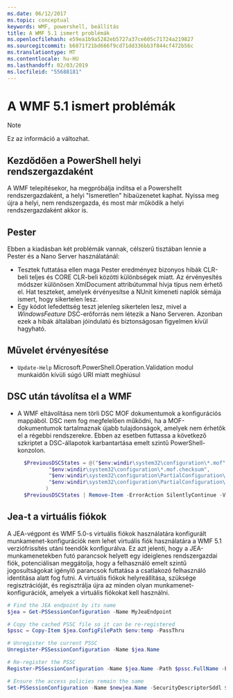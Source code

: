 ```yaml
---
ms.date: 06/12/2017
ms.topic: conceptual
keywords: WMF, powershell, beállítás
title: A WMF 5.1 ismert problémák
ms.openlocfilehash: e59ea1b9a5282eb5727a37ce605c71724a219827
ms.sourcegitcommit: b6871f21bd666f9cd71dd336bb3f844cf472b56c
ms.translationtype: MT
ms.contentlocale: hu-HU
ms.lasthandoff: 02/03/2019
ms.locfileid: "55688181"
---
```

# <a name="known-issues-in-wmf-51"></a>A WMF 5.1 ismert problémák

> [!Note]
> Ez az információ a változhat.

## <a name="starting-powershell-shortcut-as-administrator"></a>Kezdődően a PowerShell helyi rendszergazdaként

A WMF telepítésekor, ha megpróbálja indítsa el a Powershellt rendszergazdaként, a helyi "Ismeretlen" hibaüzenetet kaphat.
Nyissa meg újra a helyi, nem rendszergazda, és most már működik a helyi rendszergazdaként akkor is.

## <a name="pester"></a>Pester

Ebben a kiadásban két problémák vannak, célszerű tisztában lennie a Pester és a Nano Server használatánál:

- Tesztek futtatása ellen maga Pester eredményez bizonyos hibák CLR-beli teljes és CORE CLR-beli közötti különbségek miatt. Az érvényesítés módszer különösen XmlDocument attribútummal hívja típus nem érhető el. Hat teszteket, amelyek érvényesítse a NUnit kimeneti naplók sémája ismert, hogy sikertelen lesz.
- Egy kódot lefedettség teszt jelenleg sikertelen lesz, mivel a *WindowsFeature* DSC-erőforrás nem létezik a Nano Serveren. Azonban ezek a hibák általában jóindulatú és biztonságosan figyelmen kívül hagyható.

## <a name="operation-validation"></a>Művelet érvényesítése

- `Update-Help` Microsoft.PowerShell.Operation.Validation modul munkaidőn kívüli súgó URI miatt meghiúsul

## <a name="dsc-after-uninstall-wmf"></a>DSC után távolítsa el a WMF

- A WMF eltávolítása nem törli DSC MOF dokumentumok a konfigurációs mappából. DSC nem fog megfelelően működni, ha a MOF-dokumentumok tartalmaznak újabb tulajdonságok, amelyek nem érhetők el a régebbi rendszerekre. Ebben az esetben futtassa a következő szkriptet a DSC-állapotok karbantartása emelt szintű PowerShell-konzolon.

  ```powershell
    $PreviousDSCStates = @("$env:windir\system32\configuration\*.mof",
            "$env:windir\system32\configuration\*.mof.checksum",
            "$env:windir\system32\configuration\PartialConfiguration\*.mof",
            "$env:windir\system32\configuration\PartialConfiguration\*.mof.checksum"
           )
    $PreviousDSCStates | Remove-Item -ErrorAction SilentlyContinue -Verbose
  ```

## <a name="jea-virtual-accounts"></a>Jea-t a virtuális fiókok

A JEA-végpont és WMF 5.0-s virtuális fiókok használatára konfigurált munkamenet-konfigurációk nem lehet virtuális fiók használatára a WMF 5.1 verziófrissítés utáni teendők konfigurálva.
Ez azt jelenti, hogy a JEA-munkamenetekben futó parancsok helyett egy ideiglenes rendszergazdai fiók, potenciálisan meggátolja, hogy a felhasználó emelt szintű jogosultságokat igénylő parancsok futtatása a csatlakozó felhasználó identitása alatt fog futni.
A virtuális fiókok helyreállítása, szüksége regisztrációját, és regisztrálja újra az minden olyan munkamenet-konfigurációk, amelyek a virtuális fiókokat kell használni.

```powershell
# Find the JEA endpoint by its name
$jea = Get-PSSessionConfiguration -Name MyJeaEndpoint

# Copy the cached PSSC file so it can be re-registered
$pssc = Copy-Item $jea.ConfigFilePath $env:temp -PassThru

# Unregister the current PSSC
Unregister-PSSessionConfiguration -Name $jea.Name

# Re-register the PSSC
Register-PSSessionConfiguration -Name $jea.Name -Path $pssc.FullName -Force

# Ensure the access policies remain the same
Set-PSSessionConfiguration -Name $newjea.Name -SecurityDescriptorSddl $jea.SecurityDescriptorSddl
```